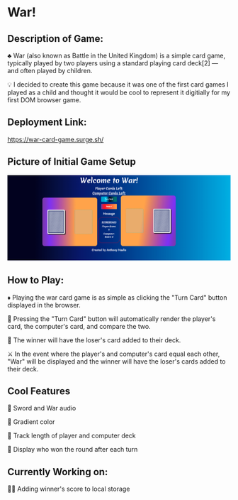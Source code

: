 # War!

## Description of Game:
♣️ War (also known as Battle in the United Kingdom) is a simple card game, typically played by two players using a standard playing card deck[2] — and often played by children.

💡 I decided to create this game because it was one of the first card games I played as a child and thought it would be cool to represent it digitially for my first DOM browser game.

## Deployment Link:
https://war-card-game.surge.sh/


## Picture of Initial Game Setup
![alt text](/GameImages/Readme.png)

## How to Play:
♦️ Playing the war card game is as simple as clicking the "Turn Card" button displayed in the browser. 

🔘 Pressing the "Turn Card" button will automatically render the player's card, the computer's card, and compare the two. 

🌟 The winner will have the loser's card added to their deck. 

⚔️ In the event where the player's and computer's card equal each other, "War" will be displayed and the winner will have the loser's cards added to their deck.

## Cool Features

🔹 Sword and War audio

🔹 Gradient color

🔹 Track length of player and computer deck

🔹 Display who won the round after each turn

## Currently Working on:

👨‍💻 Adding winner's score to local storage

